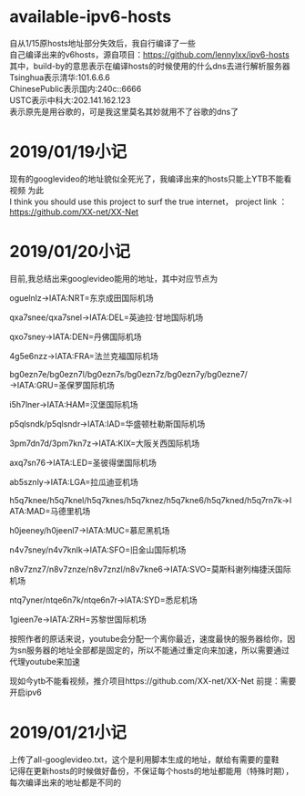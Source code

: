 # available-ipv6-hosts
自从1/15原hosts地址部分失效后，我自行编译了一些</br>
自己编译出来的v6hosts，源自项目：https://github.com/lennylxx/ipv6-hosts
</br>
其中，build-by的意思表示在编译hosts的时候使用的什么dns去进行解析服务器</br>
Tsinghua表示清华:101.6.6.6</br>
ChinesePublic表示国内:240c::6666</br>
USTC表示中科大:202.141.162.123</br>
表示原先是用谷歌的，可是我这里莫名其妙就用不了谷歌的dns了

# 2019/01/19小记
现有的googlevideo的地址貌似全死光了，我编译出来的hosts只能上YTB不能看视频
为此</br>
I think you should use this project to surf the true internet，
project link ：https://github.com/XX-net/XX-Net

# 2019/01/20小记
目前,我总结出来googlevideo能用的地址，其中对应节点为</br>

oguelnlz→IATA:NRT=东京成田国际机场</br>

qxa7snee/qxa7snel→IATA:DEL=英迪拉·甘地国际机场</br>

qxo7sney→IATA:DEN=丹佛国际机场</br>

4g5e6nzz→IATA:FRA=法兰克福国际机场</br>

bg0ezn7e/bg0ezn7l/bg0ezn7s/bg0ezn7z/bg0ezn7y/bg0ezne7/→IATA:GRU=圣保罗国际机场</br>

i5h7lner→IATA:HAM=汉堡国际机场</br>

p5qlsndk/p5qlsndr→IATA:IAD=华盛顿杜勒斯国际机场</br>

3pm7dn7d/3pm7kn7z→IATA:KIX=大阪关西国际机场</br>

axq7sn76→IATA:LED=圣彼得堡国际机场</br>

ab5sznly→IATA:LGA=拉瓜迪亚机场</br>

h5q7knee/h5q7knel/h5q7knes/h5q7knez/h5q7kne6/h5q7kned/h5q7rn7k→IATA:MAD=马德里机场</br>

h0jeeney/h0jeenl7→IATA:MUC=慕尼黑机场</br>

n4v7sney/n4v7knlk→IATA:SFO=旧金山国际机场</br>

n8v7znz7/n8v7znze/n8v7znzl/n8v7kne6→IATA:SVO=莫斯科谢列梅捷沃国际机场</br>

ntq7yner/ntqe6n7k/ntqe6n7r→IATA:SYD=悉尼机场</br>

1gieen7e→IATA:ZRH=苏黎世国际机场</br>

按照作者的原话来说，youtube会分配一个离你最近，速度最快的服务器给你，因为sn服务器的地址全部都是固定的，所以不能通过重定向来加速，所以需要通过代理youtube来加速

现如今ytb不能看视频，推介项目https://github.com/XX-net/XX-Net 前提：需要开启ipv6

# 2019/01/21小记
上传了all-googlevideo.txt，这个是利用脚本生成的地址，献给有需要的童鞋</br>
记得在更新hosts的时候做好备份，不保证每个hosts的地址都能用（特殊时期），每次编译出来的地址都是不同的
